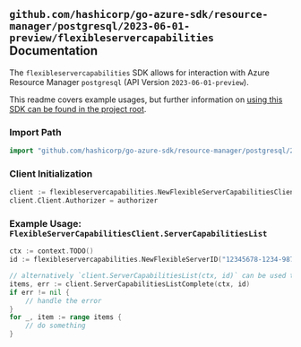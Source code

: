 
## `github.com/hashicorp/go-azure-sdk/resource-manager/postgresql/2023-06-01-preview/flexibleservercapabilities` Documentation

The `flexibleservercapabilities` SDK allows for interaction with Azure Resource Manager `postgresql` (API Version `2023-06-01-preview`).

This readme covers example usages, but further information on [using this SDK can be found in the project root](https://github.com/hashicorp/go-azure-sdk/tree/main/docs).

### Import Path

```go
import "github.com/hashicorp/go-azure-sdk/resource-manager/postgresql/2023-06-01-preview/flexibleservercapabilities"
```


### Client Initialization

```go
client := flexibleservercapabilities.NewFlexibleServerCapabilitiesClientWithBaseURI("https://management.azure.com")
client.Client.Authorizer = authorizer
```


### Example Usage: `FlexibleServerCapabilitiesClient.ServerCapabilitiesList`

```go
ctx := context.TODO()
id := flexibleservercapabilities.NewFlexibleServerID("12345678-1234-9876-4563-123456789012", "example-resource-group", "flexibleServerName")

// alternatively `client.ServerCapabilitiesList(ctx, id)` can be used to do batched pagination
items, err := client.ServerCapabilitiesListComplete(ctx, id)
if err != nil {
	// handle the error
}
for _, item := range items {
	// do something
}
```
